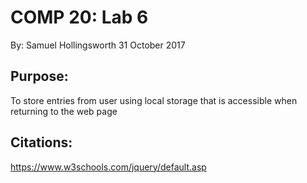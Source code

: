 COMP 20: Lab 6
==============
By: Samuel Hollingsworth
31 October 2017

Purpose:
------------------------------
To store entries from user using local storage that is accessible when returning to the web page

Citations:
----------
https://www.w3schools.com/jquery/default.asp
